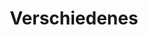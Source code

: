 ---
title: Verschiedenes
menu:
  sidebar:
    name: Verschiedenes
    identifier: verschiedenes
    weight: 1000
---